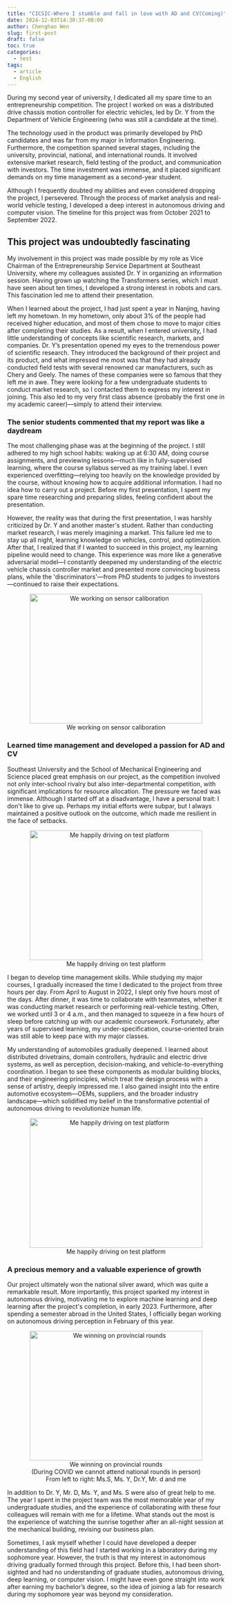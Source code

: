 ```yaml
---
title: "CICSIC-Where I stumble and fall in love with AD and CV(Coming)"
date: 2024-12-03T14:30:37-08:00
author: Chenghao Wen
slug: first-post
draft: false
toc: true
categories:
  - test
tags:
  - article
  - English
---
```


During my second year of university, I dedicated all my spare time to an entrepreneurship competition. The project I worked on was a distributed drive chassis motion controller for electric vehicles, led by Dr. Y from the Department of Vehicle Engineering (who was still a candidate at the time).

The technology used in the product was primarily developed by PhD candidates and was far from my major in Information Engineering. Furthermore, the competition spanned several stages, including the university, provincial, national, and international rounds. It involved extensive market research, field testing of the product, and communication with investors. The time investment was immense, and it placed significant demands on my time management as a second-year student.

Although I frequently doubted my abilities and even considered dropping the project, I persevered. Through the process of market analysis and real-world vehicle testing, I developed a deep interest in autonomous driving and computer vision. The timeline for this project was from October 2021 to September 2022.

## This project was undoubtedly fascinating

My involvement in this project was made possible by my role as Vice Chairman of the Entrepreneurship Service Department at Southeast University, where my colleagues assisted Dr. Y in organizing an information session. Having grown up watching the Transformers series, which I must have seen about ten times, I developed a strong interest in robots and cars. This fascination led me to attend their presentation.

When I learned about the project, I had just spent a year in Nanjing, having left my hometown. In my hometown, only about 3% of the people had received higher education, and most of them chose to move to major cities after completing their studies. As a result, when I entered university, I had little understanding of concepts like scientific research, markets, and companies. Dr. Y’s presentation opened my eyes to the tremendous power of scientific research. They introduced the background of their project and its product, and what impressed me most was that they had already conducted field tests with several renowned car manufacturers, such as Chery and Geely. The names of these companies were so famous that they left me in awe. They were looking for a few undergraduate students to conduct market research, so I contacted them to express my interest in joining. This also led to my very first class absence (probably the first one in my academic career)—simply to attend their interview.

### The senior students commented that my report was like a daydream

The most challenging phase was at the beginning of the project. I still adhered to my high school habits: waking up at 6:30 AM, doing course assignments, and previewing lessons—much like in fully-supervised learning, where the course syllabus served as my training label. I even experienced overfitting—relying too heavily on the knowledge provided by the course, without knowing how to acquire additional information. I had no idea how to carry out a project. Before my first presentation, I spent my spare time researching and preparing slides, feeling confident about the presentation.

However, the reality was that during the first presentation, I was harshly criticized by Dr. Y and another master's student. Rather than conducting market research, I was merely imagining a market. This failure led me to stay up all night, learning knowledge on vehicles, control, and optimization. After that, I realized that if I wanted to succeed in this project, my learning pipeline would need to change. This experience was more like a generative adversarial model—I constantly deepened my understanding of the electric vehicle chassis controller market and presented more convincing business plans, while the 'discriminators'—from PhD students to judges to investors—continued to raise their expectations.

<figure style="text-align: center;">
    <img src="\psimages\Sensorcaliboration.jpg" alt="We working on sensor caliboration" style="width: 400px; height: 300px;">
    <figcaption>We working on sensor caliboration</figcaption>
</figure>

### Learned time management and developed a passion for AD and CV

Southeast University and the School of Mechanical Engineering and Science placed great emphasis on our project, as the competition involved not only inter-school rivalry but also inter-departmental competition, with significant implications for resource allocation. The pressure we faced was immense. Although I started off at a disadvantage, I have a personal trait: I don't like to give up. Perhaps my initial efforts were subpar, but I always maintained a positive outlook on the outcome, which made me resilient in the face of setbacks.

<figure style="text-align: center;">
    <img src="\psimages\.jpg" alt="Me happily driving on test platform" style="width: 400px; height: 300px;">
    <figcaption>Me happily driving on test platform</figcaption>
</figure>

I began to develop time management skills. While studying my major courses, I gradually increased the time I dedicated to the project from three hours per day. From April to August in 2022, I slept only five hours most of the days. After dinner, it was time to collaborate with teammates, whether it was conducting market research or performing real-vehicle testing. Often, we worked until 3 or 4 a.m., and then managed to squeeze in a few hours of sleep before catching up with our academic coursework. Fortunately, after years of supervised learning, my under-specification, course-oriented brain was still able to keep pace with my major classes.

My understanding of automobiles gradually deepened. I learned about distributed drivetrains, domain controllers, hydraulic and electric drive systems, as well as perception, decision-making, and vehicle-to-everything coordination. I began to see these components as modular building blocks, and their engineering principles, which treat the design process with a sense of artistry, deeply impressed me. I also gained insight into the entire automotive ecosystem—OEMs, suppliers, and the broader industry landscape—which solidified my belief in the transformative potential of autonomous driving to revolutionize human life.

<figure style="text-align: center;">
    <img src="\psimages\Ontest.jpg" alt="Me happily driving on test platform" style="width: 400px; height: 300px;">
    <figcaption>Me happily driving on test platform</figcaption>
</figure>

### A precious memory and a valuable experience of growth

Our project ultimately won the national silver award, which was quite a remarkable result. More importantly, this project sparked my interest in autonomous driving, motivating me to explore machine learning and deep learning after the project's completion, in early 2023. Furthermore, after spending a semester abroad in the United States, I officially began working on autonomous driving perception in February of this year.

<figure style="text-align: center;">
    <img src="\psimages\Winning.jpg" alt="We winning on provincial rounds" style="width: 400px; height: 300px;">
    <figcaption>We winning on provincial rounds</figcaption>
    <figcaption>(During COVID we cannot attend national rounds in person)</figcaption>
    <figcaption>From left to right: Ms.S, Ms. Y, Dr.Y, Mr. d and me</figcaption>
</figure>

In addition to Dr. Y, Mr. D, Ms. Y, and Ms. S were also of great help to me. The year I spent in the project team was the most memorable year of my undergraduate studies, and the experience of collaborating with these four colleagues will remain with me for a lifetime. What stands out the most is the experience of watching the sunrise together after an all-night session at the mechanical building, revising our business plan.

Sometimes, I ask myself whether I could have developed a deeper understanding of this field had I started working in a laboratory during my sophomore year. However, the truth is that my interest in autonomous driving gradually formed through this project. Before this, I had been short-sighted and had no understanding of graduate studies, autonomous driving, deep learning, or computer vision. I might have even gone straight into work after earning my bachelor’s degree, so the idea of joining a lab for research during my sophomore year was beyond my consideration.